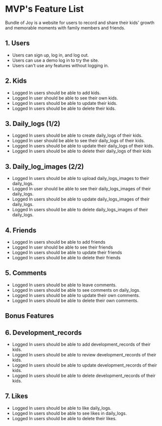 # MVP's Feature List
Bundle of Joy is a website for users to record and share their kids' growth and memorable moments with family members and friends.

## 1. Users

* Users can sign up, log in, and log out.
* Users can use a demo log in to try the site.
* Users can't use any features without logging in.

## 2. Kids
* Logged In users should be able to add kids.
* Logged In user should be able to see their own kids.
* Logged In users should be able to update their kids.
* Logged In users should be able to delete their kids.

## 3. Daily_logs (1/2)
* Logged In users should be able to create daily_logs of their kids.
* Logged In user should be able to see their daily_logs of their kids.
* Logged In users should be able to update their daily_logs of their kids.
* Logged In users should be able to delete their daily_logs of their kids

## 3. Daily_log_images (2/2)
* Logged In users should be able to upload daily_logs_images to their daily_logs.
* Logged In user should be able to see their daily_logs_images of their daily_logs.
* Logged In users should be able to update daily_logs_images of their daily_logs.
* Logged In users should be able to delete daily_logs_images of their daily_logs.

## 4. Friends
* Logged In users should be able to add friends
* Logged In user should be able to see their friends
* Logged In users should be able to update their friends
* Logged In users should be able to delete their friends

## 5. Comments
* Logged In users should be able to leave comments.
* Logged In users should be able to see comments on daily_logs.
* Logged In users should be able to update their own comments. 
* Logged In users should be able to delete their own comments.

## Bonus Features
## 6. Development_records
* Logged In users should be able to add development_records of their kids.
* Logged In users should be able to review development_records of their kids.
* Logged In users should be able to update development_records of their kids.
* Logged In users should be able to delete development_records of their kids.

## 7. Likes
* Logged In users should be able to like daily_logs.
* Logged In users should be able to see likes in daily_logs.
* Logged In users should be able to delete their likes.

